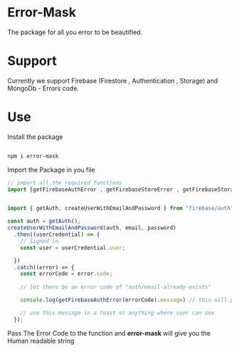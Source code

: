 # Error-Mask

The package for all you error to be beautified.

# Support

Currently we support Firebase (Firestore , Authentication , Storage) and MongoDb - Errors code.

# Use

Install the package

```bash

npm i error-mask

```

Import the Package in you file

```jsx
// import all the required functions
import {getFirebaseAuthError , getFirebaseStoreError , getFirebaseStorageError , getMongoError} from "error-mask"


import { getAuth, createUserWithEmailAndPassword } from "firebase/auth";

const auth = getAuth();
createUserWithEmailAndPassword(auth, email, password)
  .then((userCredential) => {
    // Signed in 
    const user = userCredential.user;

  })
  .catch((error) => {
    const errorCode = error.code;
    
    // let there be an error code of "auth/email-already-exists"

    console.log(getFirebaseAuthError(errorCode).message) // this will print "Email Already in Use"

    // use this message in a toast or anything where user can see
  });

```

Pass The Error Code to the function and **error-mask** will give you the Human readable string

